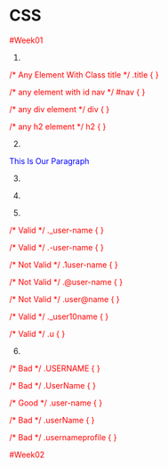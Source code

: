 # CSS

#Week01

1)

/* Any Element With Class title */
.title {
}

/* any element with id nav */
#nav {
}

/* any div element */
div {
}

/* any h2 element */
h2 {
}


2)

<!-- external -->
<link rel="stylesheet" href="css/file.css" />

<!-- internal -->
<style>
p {
  color: red;
}
</style>

<!-- inline -->
<p style="color: blue;">This Is Our Paragraph</p>


3)

<link rel="stylesheet" href="assest/css/master.css" />

4)
<!-- Write Path -->
<link rel="stylesheet" href="../source/css/main.css" />

5)
/* Valid */
._user-name {
}

/* Valid */
.-user-name {
}

/* Not Valid */
.1user-name {
}

/* Not Valid */
.@user-name {
}

/* Not Valid */
.user@name {
}

/* Valid */
._user10name {
}

/* Valid */
.u {
} 


6)
/* Bad */
.USERNAME {
}

/* Bad */
.UserName {
}

/* Good */
.user-name {
}

/* Bad */
.userName {
}

/* Bad */
.usernameprofile {
}

<!---------------------------------------------------------------------------------------------------------------------------------------------->

#Week02
